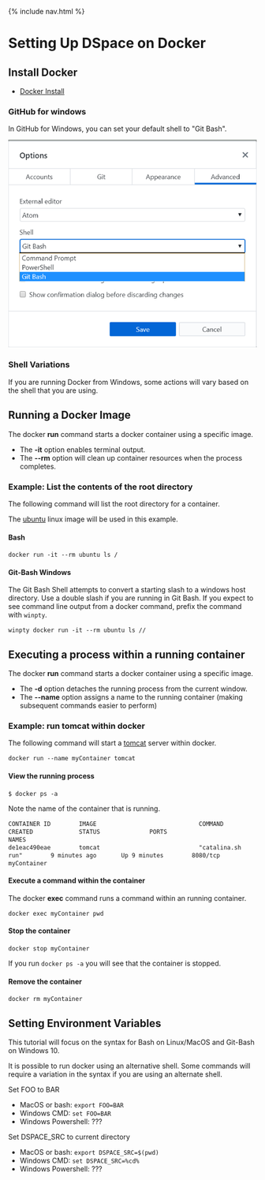 {% include nav.html %}
# Setting Up DSpace on Docker

## Install Docker
- [Docker Install](https://docs.docker.com/install/)

### GitHub for windows
In GitHub for Windows, you can set your default shell to "Git Bash".

![git-bash options](git-bash.png)


### Shell Variations
If you are running Docker from Windows, some actions will vary based on the shell that you are using.

## Running a Docker Image

The docker __run__ command starts a docker container using a specific image.
- The __-it__ option enables terminal output.
- The __--rm__ option will clean up container resources when the process completes.

### Example: List the contents of the root directory
The following command will list the root directory for a container.

The [ubuntu](https://hub.docker.com/_/ubuntu/) linux image will be used in this example.

#### Bash
```
docker run -it --rm ubuntu ls /
```

#### Git-Bash Windows

The Git Bash Shell attempts to convert a starting slash to a windows host directory.  Use a double slash if you are running in Git Bash.  If you expect to see command line output from a docker command, prefix the command with `winpty`.

```
winpty docker run -it --rm ubuntu ls //
```

## Executing a process within a running container

The docker __run__ command starts a docker container using a specific image.
- The __-d__ option detaches the running process from the current window.
- The __--name__ option assigns a name to the running container (making subsequent commands easier to perform)

### Example: run tomcat within docker
The following command will start a [tomcat](https://hub.docker.com/_/tomcat/) server within docker.
```
docker run --name myContainer tomcat
```

#### View the running process

```
$ docker ps -a
```

Note the name of the container that is running.
```
CONTAINER ID        IMAGE                             COMMAND                  CREATED             STATUS              PORTS                              NAMES
de1eac490eae        tomcat                            "catalina.sh run"        9 minutes ago       Up 9 minutes        8080/tcp                           myContainer
```

#### Execute a command within the container

The docker __exec__ command runs a command within an running container.

```
docker exec myContainer pwd
```

#### Stop the container

```
docker stop myContainer
```

If you run `docker ps -a` you will see that the container is stopped.

#### Remove the container

```
docker rm myContainer
```


## Setting Environment Variables
This tutorial will focus on the syntax for Bash on Linux/MacOS and Git-Bash on Windows 10.

It is possible to run docker using an alternative shell.  Some commands will require a variation in the syntax if you are using an alternate shell.

Set FOO to BAR
- MacOS or bash: `export FOO=BAR`
- Windows CMD: `set FOO=BAR`
- Windows Powershell: ???

Set DSPACE_SRC to current directory
- MacOS or bash: `export DSPACE_SRC=$(pwd)`
- Windows CMD: `set DSPACE_SRC=%cd%`
- Windows Powershell: ???

